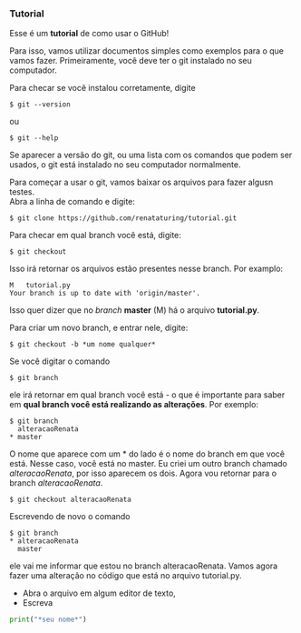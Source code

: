 ### Tutorial

Esse é um **tutorial** de como usar o GitHub!  

Para isso, vamos utilizar documentos simples como exemplos para o que vamos fazer.
Primeiramente, você deve ter o git instalado no seu computador. 

Para checar se você instalou corretamente, digite

```console
$ git --version
```

ou  

```console
$ git --help
```  

Se aparecer a versão do git, ou uma lista com os comandos que podem ser usados, o git está instalado no seu computador normalmente.  

Para começar a usar o git, vamos baixar os arquivos para fazer algusn testes.  
Abra a linha de comando e digite:  

```console
$ git clone https://github.com/renataturing/tutorial.git
```
Para checar em qual branch você está, digite:

```console
$ git checkout
```

Isso irá retornar os arquivos estão presentes nesse branch.
Por examplo:

```console
M	tutorial.py
Your branch is up to date with 'origin/master'.
```

Isso quer dizer que no *branch* **master** (M) há o arquivo **tutorial.py**.

Para criar um novo branch, e entrar nele, digite:

```console
$ git checkout -b *um nome qualquer*
```
Se você digitar o comando

```console
$ git branch
```
ele irá retornar em qual branch você está - o que é importante para saber em **qual branch você está realizando as alterações**. Por exemplo:

```console
$ git branch
  alteracaoRenata
* master
```

O nome que aparece com um * do lado é o nome do branch em que você está. Nesse caso, você está no master. Eu criei um outro branch chamado *alteracaoRenata*, por isso aparecem os dois. Agora vou retornar para o branch *alteracaoRenata*.

```console
$ git checkout alteracaoRenata
```

Escrevendo de novo o comando 

```console
$ git branch
* alteracaoRenata
  master
```

ele vai me informar que estou no branch alteracaoRenata.
Vamos agora fazer uma alteração no código que está no arquivo tutorial.py.  
- Abra o arquivo em algum editor de texto,
- Escreva 
```python
print("*seu nome*")
```




